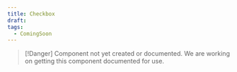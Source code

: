```yaml
---
title: Checkbox
draft: 
tags:
  - ComingSoon
---
```

> [!Danger] Component not yet created or documented.
> We are working on getting this component documented for use.

